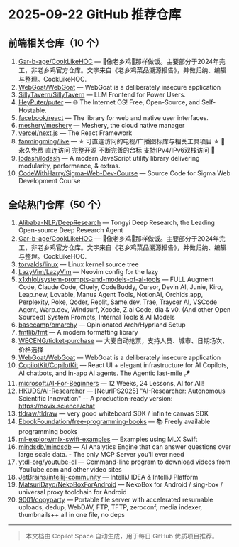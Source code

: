 # 2025-09-22 GitHub 推荐仓库

## 前端相关仓库（10 个）

1. [Gar-b-age/CookLikeHOC](https://github.com/Gar-b-age/CookLikeHOC) — 🥢像老乡鸡🐔那样做饭。主要部分于2024年完工，非老乡鸡官方仓库。文字来自《老乡鸡菜品溯源报告》，并做归纳、编辑与整理。CookLikeHOC.
2. [WebGoat/WebGoat](https://github.com/WebGoat/WebGoat) — WebGoat is a deliberately insecure application
3. [SillyTavern/SillyTavern](https://github.com/SillyTavern/SillyTavern) — LLM Frontend for Power Users.
4. [HeyPuter/puter](https://github.com/HeyPuter/puter) — 🌐 The Internet OS! Free, Open-Source, and Self-Hostable.
5. [facebook/react](https://github.com/facebook/react) — The library for web and native user interfaces.
6. [meshery/meshery](https://github.com/meshery/meshery) — Meshery, the cloud native manager
7. [vercel/next.js](https://github.com/vercel/next.js) — The React Framework
8. [fanmingming/live](https://github.com/fanmingming/live) — ✯ 可直连访问的电视/广播图标库与相关工具项目 ✯ 🔕 永久免费 直连访问 完整开源 不断完善的台标 支持IPv4/IPv6双栈访问 🔕
9. [lodash/lodash](https://github.com/lodash/lodash) — A modern JavaScript utility library delivering modularity, performance, & extras.
10. [CodeWithHarry/Sigma-Web-Dev-Course](https://github.com/CodeWithHarry/Sigma-Web-Dev-Course) — Source Code for Sigma Web Development Course

## 全站热门仓库（50 个）

1. [Alibaba-NLP/DeepResearch](https://github.com/Alibaba-NLP/DeepResearch) — Tongyi Deep Research, the Leading Open-source Deep Research Agent
2. [Gar-b-age/CookLikeHOC](https://github.com/Gar-b-age/CookLikeHOC) — 🥢像老乡鸡🐔那样做饭。主要部分于2024年完工，非老乡鸡官方仓库。文字来自《老乡鸡菜品溯源报告》，并做归纳、编辑与整理。CookLikeHOC.
3. [torvalds/linux](https://github.com/torvalds/linux) — Linux kernel source tree
4. [LazyVim/LazyVim](https://github.com/LazyVim/LazyVim) — Neovim config for the lazy
5. [x1xhlol/system-prompts-and-models-of-ai-tools](https://github.com/x1xhlol/system-prompts-and-models-of-ai-tools) — FULL Augment Code, Claude Code, Cluely, CodeBuddy, Cursor, Devin AI, Junie, Kiro, Leap.new, Lovable, Manus Agent Tools, NotionAI, Orchids.app, Perplexity, Poke, Qoder, Replit, Same.dev, Trae, Traycer AI, VSCode Agent, Warp.dev, Windsurf, Xcode, Z.ai Code, dia & v0. (And other Open Sourced) System Prompts, Internal Tools & AI Models
6. [basecamp/omarchy](https://github.com/basecamp/omarchy) — Opinionated Arch/Hyprland Setup
7. [fmtlib/fmt](https://github.com/fmtlib/fmt) — A modern formatting library
8. [WECENG/ticket-purchase](https://github.com/WECENG/ticket-purchase) — 大麦自动抢票，支持人员、城市、日期场次、价格选择
9. [WebGoat/WebGoat](https://github.com/WebGoat/WebGoat) — WebGoat is a deliberately insecure application
10. [CopilotKit/CopilotKit](https://github.com/CopilotKit/CopilotKit) — React UI + elegant infrastructure for AI Copilots, AI chatbots, and in-app AI agents. The Agentic last-mile 🪁
11. [microsoft/AI-For-Beginners](https://github.com/microsoft/AI-For-Beginners) — 12 Weeks, 24 Lessons, AI for All!
12. [HKUDS/AI-Researcher](https://github.com/HKUDS/AI-Researcher) — [NeurIPS2025] "AI-Researcher: Autonomous Scientific Innovation" -- A production-ready version: https://novix.science/chat
13. [tldraw/tldraw](https://github.com/tldraw/tldraw) — very good whiteboard SDK / infinite canvas SDK
14. [EbookFoundation/free-programming-books](https://github.com/EbookFoundation/free-programming-books) — 📚 Freely available programming books
15. [ml-explore/mlx-swift-examples](https://github.com/ml-explore/mlx-swift-examples) — Examples using MLX Swift
16. [mindsdb/mindsdb](https://github.com/mindsdb/mindsdb) — AI Analytics Engine that can answer questions over large scale data. - The only MCP Server you'll ever need
17. [ytdl-org/youtube-dl](https://github.com/ytdl-org/youtube-dl) — Command-line program to download videos from YouTube.com and other video sites
18. [JetBrains/intellij-community](https://github.com/JetBrains/intellij-community) — IntelliJ IDEA & IntelliJ Platform
19. [MatsuriDayo/NekoBoxForAndroid](https://github.com/MatsuriDayo/NekoBoxForAndroid) — NekoBox for Android / sing-box / universal proxy toolchain for Android
20. [9001/copyparty](https://github.com/9001/copyparty) — Portable file server with accelerated resumable uploads, dedup, WebDAV, FTP, TFTP, zeroconf, media indexer, thumbnails++ all in one file, no deps

---

> 本文档由 Copilot Space 自动生成，用于每日 GitHub 优质项目推荐。
